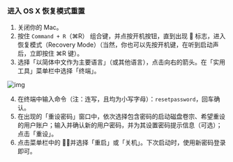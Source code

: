 

### 进入 OS X 恢复模式重置

1. 关闭你的 Mac。
2. 按住 `Command + R`（⌘R） 组合键，并点按开机按钮，直到出现  标志，进入恢复模式（Recovery Mode）（当然，你也可以先按开机键，在听到启动声后，立即按住 ⌘R 键）。
3. 选择「以简体中文作为主要语言」（或其他语言），点击向右的箭头。在「实用工具」菜单栏中选择「终端」。

![img](https://cdn.sspai.com/attachment/origin/2016/04/30/325394.png?imageView2/2/w/1120/q/90/interlace/1/ignore-error/1)

4. 在终端中输入命令（注：连写，且均为小写字母）：`resetpassword`，回车确认。
2. 在出现的「重设密码」窗口中，依次选择包含密码的启动磁盘卷宗、希望重设的用户账户；输入并确认新的用户密码，并为其设置密码提示信息（可选）；点击「重设」。
3. 点击菜单栏中的 ，并选择「重启」或「关机」。下次启动时，使用新密码登录即可。